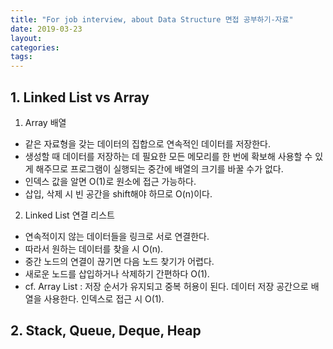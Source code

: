 ```yaml
---
title: "For job interview, about Data Structure 면접 공부하기-자료"
date: 2019-03-23
layout:
categories:
tags:
---
```



## 1. Linked List vs Array 
1) Array 배열
  - 같은 자료형을 갖는 데이터의 집합으로 연속적인 데이터를 저장한다.
  - 생성할 때 데이터를 저장하는 데 필요한 모든 메모리를 한 번에 확보해 사용할 수 있게 해주므로 프로그램이 실행되는 중간에 배열의 크기를 바꿀 수가 없다.
  - 인덱스 값을 알면 O(1)로 원소에 접근 가능하다.
  - 삽입, 삭제 시 빈 공간을 shift해야 하므로 O(n)이다.
  
2) Linked List 연결 리스트
  - 연속적이지 않는 데이터들을 링크로 서로 연결한다. 
  - 따라서 원하는 데이터를 찾을 시 O(n).
  - 중간 노드의 연결이 끊기면 다음 노드 찾기가 어렵다.
  - 새로운 노드를 삽입하거나 삭제하기 간편하다 O(1).
  - cf. Array List : 저장 순서가 유지되고 중복 허용이 된다. 데이터 저장 공간으로 배열을 사용한다. 인덱스로 접근 시 O(1).


## 2. Stack, Queue, Deque, Heap
